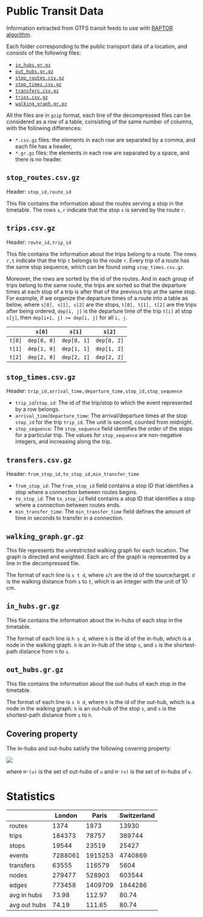 # Public Transit Data

Information extracted from GTFS transit feeds to use with
[RAPTOR algorithm](https://github.com/ducminh-phan/RAPTOR).

Each folder corresponding to the public transport data of a location, and consists of the following files:

- [`in_hubs.gr.gz`](README.md#in_hubsgrgz)
- [`out_hubs.gr.gz`](README.md#out_hubsgrgz)
- [`stop_routes.csv.gz`](README.md#stop_routescsvgz)
- [`stop_times.csv.gz`](README.md#stop_timescsvgz)
- [`transfers.csv.gz`](README.md#transferscsvgz)
- [`trips.csv.gz`](README.md#tripscsvgz)
- [`walking_graph.gr.gz`](README.md#walking_graphgrgz)

All the files are in `gzip` format, each line of the decompressed files can be considered as a row of a table,
consisting of the same number of columns, with the following differences:

- `*.csv.gz` files: the elements in each row are separated by a comma, and each file has a header,
- `*.gr.gz` files: the elements in each row are separated by a space, and there is no header.

## `stop_routes.csv.gz`

Header: `stop_id,route_id`

This file contains the information about the routes serving a stop in the timetable. The rows `s,r` indicate that
the stop `s` is served by the route `r`.

## `trips.csv.gz`

Header: `route_id,trip_id`

This file contains the information about the trips belong to a route. The rows `r,t` indicate that the trip `t` belongs
to the route `r`. Every trip of a route has the same stop sequence, which can be found using `stop_times.csv.gz`.

Moreover, the rows are sorted by the id of the routes. And in each group of trips belong to the same
route, the trips are sorted so that the departure times at each stop of a trip is after that of the
previous trip at the same stop. For example, if we organize the departure times of a route into a table as below,
where `s[0], s[1], s[2]` are the stops, `t[0], t[1], t[2]` are the trips after being ordered, `dep[i, j]` is the
departure time of the trip `t[i]` at stop `s[j]`, then `dep[i+1, j] >= dep[i, j]` for all `i, j`.

|        | `s[0]`      | `s[1]`      | `s[2]`      |
| ------ | ----------- | ----------- | ----------- |
| `t[0]` | `dep[0, 0]` | `dep[0, 1]` | `dep[0, 2]` |
| `t[1]` | `dep[1, 0]` | `dep[1, 1]` | `dep[1, 2]` |
| `t[2]` | `dep[2, 0]` | `dep[2, 1]` | `dep[2, 2]` |

## `stop_times.csv.gz`

Header: `trip_id,arrival_time,departure_time,stop_id,stop_sequence`

- `trip_id`/`stop_id`: The id of the trip/stop to which the event represented by a row belongs.
- `arrival_time`/`departure_time`: The arrival/departure times at the stop `stop_id` for the trip `trip_id`. The unit
is second, counted from midnight.
- `stop_sequence`: The `stop_sequence` field identifies the order of the stops for a particular trip.
The values for `stop_sequence` are non-negative integers, and increasing along the trip.

## `transfers.csv.gz`

Header: `from_stop_id,to_stop_id,min_transfer_time`

- `from_stop_id`: The `from_stop_id` field contains a stop ID that identifies a stop
where a connection between routes begins.
- `to_stop_id`: The `to_stop_id` field contains a stop ID that identifies a stop
where a connection between routes ends.
- `min_transfer_time`: The `min_transfer_time` field defines the amount of time in seconds to transfer in a connection.

## `walking_graph.gr.gz`

This file represents the unrestricted walking graph for each location. The graph is directed and weighted. Each arc
of the graph is represented by a line in the decompressed file.

The format of each line is `s t d`, where `s`/`t` are the id of the source/target. `d` is the walking distance
from `s` to `t`, which is an integer with the unit of 10 cm.

## `in_hubs.gr.gz`

This file contains the information about the in-hubs of each stop in the timetable.

The format of each line is `h s d`, where `h` is the id of the in-hub, which is a node in the walking graph. `h` is an
in-hub of the stop `s`, and `s` is the shortest-path distance from `h` to `s`.

## `out_hubs.gr.gz`

This file contains the information about the out-hubs of each stop in the timetable.

The format of each line is `s h d`, where `h` is the id of the out-hub, which is a node in the walking graph. `h` is an
out-hub of the stop `s`, and `s` is the shortest-path distance from `s` to `h`.

## Covering property

The in-hubs and out-hubs satisfy the following covering property:

![]("https://latex.codecogs.com/png.latex?%5CLARGE%20d%28u%2Cv%29%3D%5Cmin_%7Bh%7B%5Cin%7DH%5E&plus;%28u%29%7B%5Ccap%7DH%5E-%28v%29%7D%5C%7Bd%28u%2Ch%29&plus;d%28h%2Cv%29%5C%7D")

where `H⁺(u)` is the set of out-hubs of `u` and `H⁻(v)` is the set of in-hubs of `v`.

# Statistics

|              | London  | Paris   | Switzerland |
| ------------ | ------- | ------- | ----------- |
| routes       | 1374    | 1973    | 13930       |
| trips        | 184373  | 78757   | 369744      |
| stops        | 19544   | 23519   | 25427       |
| events       | 7288061 | 1915253 | 4740869     |
| transfers    | 63555   | 116579  | 5604        |
| nodes        | 279477  | 528903  | 603544      |
| edges        | 773458  | 1409709 | 1844286     |
| avg in hubs  | 73.98   | 112.97  | 80.74       |
| avg out hubs | 74.19   | 111.65  | 80.74       |
